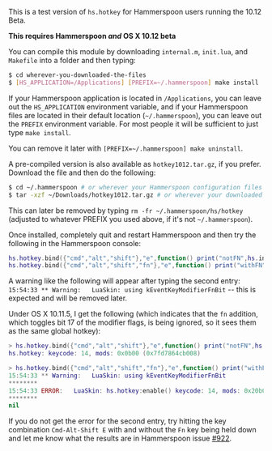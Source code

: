 This is a test version of `hs.hotkey` for Hammerspoon users running the 10.12 Beta.

**This requires Hammerspoon *and* OS X 10.12 beta**

You can compile this module by downloading `internal.m`, `init.lua`, and `Makefile` into a folder and then typing:

~~~sh
$ cd wherever-you-downloaded-the-files
$ [HS_APPLICATION=/Applications] [PREFIX=~/.hammerspoon] make install
~~~

If your Hammerspoon application is located in `/Applications`, you can leave out the `HS_APPLICATION` environment variable, and if your Hammerspoon files are located in their default location (`~/.hammerspoon`), you can leave out the `PREFIX` environment variable.  For most people it will be sufficient to just type `make install`.

You can remove it later with `[PREFIX=~/.hammerspoon] make uninstall`.

A pre-compiled version is also available as `hotkey1012.tar.gz`, if you prefer.  Download the file and then do the following:

~~~sh
$ cd ~/.hammerspoon # or wherever your Hammerspoon configuration files are located
$ tar -xzf ~/Downloads/hotkey1012.tar.gz # or wherever your downloaded files are located
~~~

This can later be removed by typing `rm -fr ~/.hammerspoon/hs/hotkey` (adjusted to whatever PREFIX you used above, if it's not `~/.hammerspoon`).

Once installed, completely quit and restart Hammerspoon and then try the following in the Hammerspoon console:

~~~lua
hs.hotkey.bind({"cmd","alt","shift"},"e",function() print("notFN",hs.inspect(hs.eventtap.checkKeyboardModifiers())) end)
hs.hotkey.bind({"cmd","alt","shift","fn"},"e",function() print("withFN", hs.inspect(hs.eventtap.checkKeyboardModifiers())) end)
~~~

A warning like the following will appear after typing the second entry: `15:54:33 ** Warning:   LuaSkin: using kEventKeyModifierFnBit` -- this is expected and will be removed later.

Under OS X 10.11.5, I get the following (which indicates that the `fn` addition, which toggles bit 17 of the modifier flags, is being ignored, so it sees them as the same global hotkey):

~~~lua
> hs.hotkey.bind({"cmd","alt","shift"},"e",function() print("notFN",hs.inspect(hs.eventtap.checkKeyboardModifiers())) end)
hs.hotkey: keycode: 14, mods: 0x0b00 (0x7fd7864cb008)

> hs.hotkey.bind({"cmd","alt","shift","fn"},"e",function() print("withFN", hs.inspect(hs.eventtap.checkKeyboardModifiers())) end)
15:54:33 ** Warning:   LuaSkin: using kEventKeyModifierFnBit
********
15:54:33 ERROR:   LuaSkin: hs.hotkey:enable() keycode: 14, mods: 0x20b00, RegisterEventHotKey failed: -9878
********
nil
~~~

If you do not get the error for the second entry, try hitting the key combination `Cmd-Alt-Shift E` with and without the `Fn` key being held down and let me know what the results are in Hammerspoon issue [#922](https://github.com/Hammerspoon/hammerspoon/issues/922).